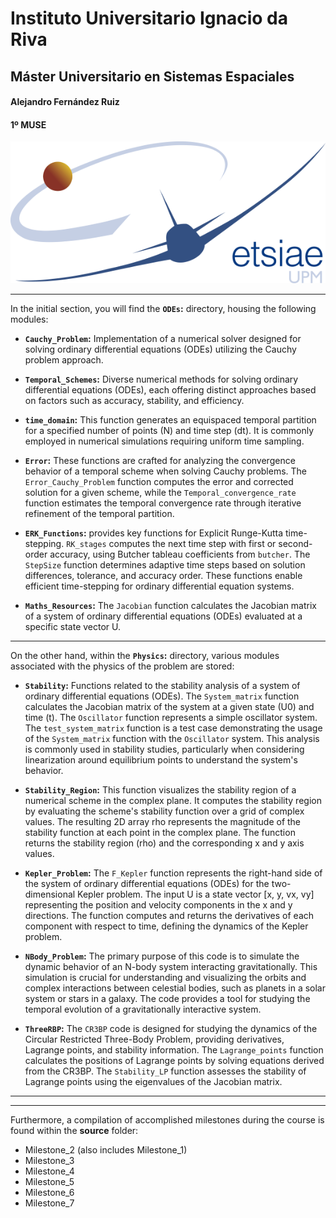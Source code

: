 # Instituto Universitario Ignacio da Riva
## Máster Universitario en Sistemas Espaciales
#### Alejandro Fernández Ruiz
#### 1º MUSE
![](ETSIAE.png)


---

In the initial section, you will find the **`ODEs`:** directory, housing the following modules:

- **`Cauchy_Problem`:** Implementation of a numerical solver designed for solving ordinary differential equations (ODEs) utilizing the Cauchy problem approach.

- **`Temporal_Schemes`:** Diverse numerical methods for solving ordinary differential equations (ODEs), each offering distinct approaches based on factors such as accuracy, stability, and efficiency.

- **`time_domain`:** This function generates an equispaced temporal partition for a specified number of points (N) and time step (dt). It is commonly employed in numerical simulations requiring uniform time sampling.

- **`Error`:** These functions are crafted for analyzing the convergence behavior of a temporal scheme when solving Cauchy problems. The `Error_Cauchy_Problem` function computes the error and corrected solution for a given scheme, while the `Temporal_convergence_rate` function estimates the temporal convergence rate through iterative refinement of the temporal partition.

- **`ERK_Functions`:** provides key functions for Explicit Runge-Kutta time-stepping. `RK_stages` computes the next time step with first or second-order accuracy, using Butcher tableau coefficients from `butcher`. The `StepSize` function determines adaptive time steps based on solution differences, tolerance, and accuracy order. These functions enable efficient time-stepping for ordinary differential equation systems.

- **`Maths_Resources`:** The `Jacobian` function calculates the Jacobian matrix of a system of ordinary differential equations (ODEs) evaluated at a specific state vector U.

---

On the other hand, within the **`Physics`:** directory, various modules associated with the physics of the problem are stored:

- **`Stability`:** Functions related to the stability analysis of a system of ordinary differential equations (ODEs). The `System_matrix` function calculates the Jacobian matrix of the system at a given state (U0) and time (t). The `Oscillator` function represents a simple oscillator system. The `test_system_matrix` function is a test case demonstrating the usage of the `System_matrix` function with the `Oscillator` system. This analysis is commonly used in stability studies, particularly when considering linearization around equilibrium points to understand the system's behavior.

- **`Stability_Region`:** This function visualizes the stability region of a numerical scheme in the complex plane. It computes the stability region by evaluating the scheme's stability function over a grid of complex values. The resulting 2D array rho represents the magnitude of the stability function at each point in the complex plane. The function returns the stability region (rho) and the corresponding x and y axis values.

- **`Kepler_Problem`:** The `F_Kepler` function represents the right-hand side of the system of ordinary differential equations (ODEs) for the two-dimensional Kepler problem. The input U is a state vector [x, y, vx, vy] representing the position and velocity components in the x and y directions. The function computes and returns the derivatives of each component with respect to time, defining the dynamics of the Kepler problem.

- **`NBody_Problem`:** The primary purpose of this code is to simulate the dynamic behavior of an N-body system interacting gravitationally. This simulation is crucial for understanding and visualizing the orbits and complex interactions between celestial bodies, such as planets in a solar system or stars in a galaxy. The code provides a tool for studying the temporal evolution of a gravitationally interactive system.

- **`ThreeRBP`:** The `CR3BP` code is designed for studying the dynamics of the Circular Restricted Three-Body Problem, providing derivatives, Lagrange points, and stability information. The `Lagrange_points` function calculates the positions of Lagrange points by solving equations derived from the CR3BP. The `Stability_LP` function assesses the stability of Lagrange points using the eigenvalues of the Jacobian matrix.

---



---


Furthermore, a compilation of accomplished milestones during the course is found within the **source** folder:

- Milestone_2 (also includes Milestone_1)
- Milestone_3
- Milestone_4
- Milestone_5
- Milestone_6
- Milestone_7
